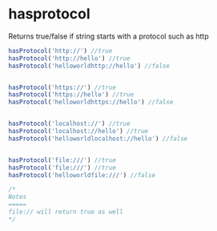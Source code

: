 # hasprotocol
Returns true/false if string starts with a protocol such as http

```javascript
hasProtocol('http://') //true
hasProtocol('http://hello') //true
hasProtocol('helloworldhttp://hello') //false


hasProtocol('https://') //true
hasProtocol('https://hello') //true
hasProtocol('helloworldhttps://hello') //false


hasProtocol('localhost://') //true
hasProtocol('localhost://hello') //true
hasProtocol('helloworldlocalhost://hello') //false


hasProtocol('file:///') //true
hasProtocol('file:///') //true
hasProtocol('helloworldfile:///') //false

/*
Notes
=====
file:// will return true as well
*/
```
